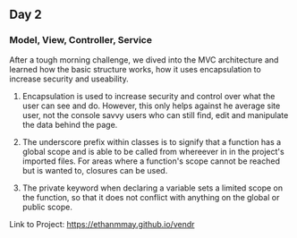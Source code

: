 ## Day 2

### Model, View, Controller, Service

After a tough morning challenge, we dived into the MVC architecture and learned how the basic structure works, how it uses encapsulation to increase security and useability. 

1. Encapsulation is used to increase security and control over what the user can see and do. However, this only helps against he average site user, not the console savvy users who can still find, edit and manipulate the data behind the page.

2. The underscore prefix within classes is to signify that a function has a global scope and is able to be called from whereever in in the project's imported files. For areas where a function's scope cannot be reached but is wanted to, closures can be used.

3. The private keyword when declaring a variable sets a limited scope on the function, so that it does not conflict with anything on the global or public scope.

Link to Project: https://ethanmmay.github.io/vendr